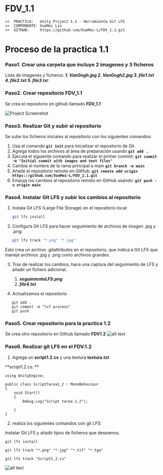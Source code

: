 # FDV_1.1 


```
>>  PRACTICA:   Unity Project 1.1 - Herramienta Git LFS
>>  COMPONENTE: XueMei Lin
>>  GITHUB:     https://github.com/XueMei-L/FDV_1.1.git
```

# Proceso de la practica 1.1
### Paso1. Crear una carpeta que incluye 2 imagenes y 3 ficheros
Lista de imagenes y ficheros:
***1. VanGogh.jpg
2. VanGogh2.jpg
3. file1.txt
4. file2.txt
5. file3.tx**t*


### Paso2. Crear repositorio FDV_1.1
Se crea el repositorio en github llamado **FDV_1.1**

![Project Screenshot](img/image0.png)

### Paso3. Realizar Git y subir al repositorio
Se sube los ficheros iniciales al repositorio con los siguientes comandos:

1. Usa el comando **`git init`** para inicializar el repositorio de Git.
2. Agrega todos los archivos al área de preparación usando **`git add .`**.
3. Ejecuta el siguiente comando para realizar el primer commit:
   **`git commit -m "Initial commit with images and text files"`**
4. Cambia el nombre de la rama principal a main **`git branch -m main`**
5. Añade el repositorio remoto en GitHub: **`git remote add origin https://github.com/XueMei-L/FDV_1.1.git`**
6. Empuja los cambios al repositorio remoto en GitHub usando:
   **`git push -u origin main`**

### Paso4. Instalar GIt LFS y subir los cambios al repositorio
1. Instala Git LFS (Large File Storage) en el repositorio local:
   ```bash
   git lfs install
2. Configura Git LFS para hacer seguimiento de archivos de imagen .jpg y .png:
    ```bash
   git lfs track "*.png" "*.jpg"
Esto crea un archivo .gitattributes en el repositorio, que indica a Git LFS que maneje archivos .jpg y .png como archivos grandes.

3. Tras de realizar los cambios, hace una captura del seguimiento de LFS y añadir un fichero adicional.
   1. ***seguimientoLFS.png***
   2. ***file4.txt***
   

4. Actualizamos el repositorio
```
   git add .
   git commit -m "lsf process"
   git push
```

### Paso5. Crear repositorio para la practica 1.2
Se crea otro repositorio en Github llamado **FDV1.2**
![alt text](img/image1.png)

### Paso6. Realizar git LFS en el FDV.1.2
1. Agrega un **script1.2.cs** y una textura **textura.txt**

**script1.2.cs: **
```
using UnityEngine;

public class ScriptTarea1_2 : MonoBehaviour
{
    void Start()
    {
        Debug.Log("Script tarea 1.2");

    }
}
```

2. realiza los siguientes comandos con git LFS:

Instalar Git LFS y añadir tipos de ficheros que deseamos.
```
git lfs install
```
```
git lfs track "*.png" "*.jpg" "*.tif" "*.tga"
```
```
git lfs track "Script1_2.cs"
```
![alt text](img/image2.png)